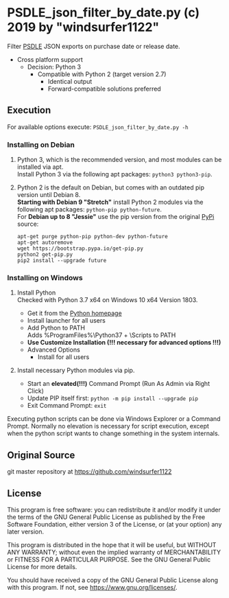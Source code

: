 # PSDLE_json_filter_by_date.py (c) 2019 by "windsurfer1122"
Filter [PSDLE][1] JSON exports on purchase date or release date.

* Cross platform support
  * Decision: Python 3
    * Compatible with Python 2 (target version 2.7)
      * Identical output
      * Forward-compatible solutions preferred

## Execution
For available options execute: `PSDLE_json_filter_by_date.py -h`<br>

### Installing on Debian
1. Python 3, which is the recommended version, and most modules can be installed via apt.<br>
Install Python 3 via the following apt packages: `python3 python3-pip`.<br>

1. Python 2 is the default on Debian, but comes with an outdated pip version until Debian 8.<br>
__Starting with Debian 9 "Stretch"__ install Python 2 modules via the following apt packages: `python-pip python-future`.<br>
For __Debian up to 8 "Jessie"__ use the pip version from the original [PyPi](https://pypi.org/project/pip/) source:<br>
   ```
   apt-get purge python-pip python-dev python-future
   apt-get autoremove
   wget https://bootstrap.pypa.io/get-pip.py
   python2 get-pip.py
   pip2 install --upgrade future
   ```

### Installing on Windows
1. Install Python<br>
   Checked with Python 3.7 x64 on Windows 10 x64 Version 1803.
   * Get it from the [Python homepage](https://www.python.org/)
   * Install launcher for all users
   * Add Python to PATH<br>
     Adds %ProgramFiles%\Python37 + \Scripts to PATH
   * __Use Customize Installation (!!! necessary for advanced options !!!)__
   * Advanced Options
     * Install for all users

1. Install necessary Python modules via pip.
   * Start an __elevated(!!!)__ Command Prompt (Run As Admin via Right Click)
   * Update PIP itself first: `python -m pip install --upgrade pip`
   * Exit Command Prompt: `exit`

Executing python scripts can be done via Windows Explorer or a Command Prompt. Normally no elevation is necessary for script execution, except when the python script wants to change something in the system internals.

## Original Source
git master repository at https://github.com/windsurfer1122

## License
This program is free software: you can redistribute it and/or modify
it under the terms of the GNU General Public License as published by
the Free Software Foundation, either version 3 of the License, or
(at your option) any later version.

This program is distributed in the hope that it will be useful,
but WITHOUT ANY WARRANTY; without even the implied warranty of
MERCHANTABILITY or FITNESS FOR A PARTICULAR PURPOSE.  See the
GNU General Public License for more details.

You should have received a copy of the GNU General Public License
along with this program.  If not, see <https://www.gnu.org/licenses/>.

[1]: https://github.com/RePod/psdle
